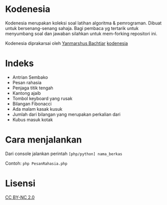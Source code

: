 Kodenesia
=========

Kodenesia merupakan koleksi soal latihan algoritma & pemrograman. 
Dibuat untuk bersenang-senang sahaja. Bagi pembaca yg tertarik untuk menyumbang soal dan jawaban
silahkan untuk mem-forking repositori ini. 

Kodenesia diprakarsai oleh [Yanmarshus Bachtiar](http://karima.web.id) 
[kodenesia](http://karima.web.id/kodenesia/index.html)

Indeks 
======

* Antrian Sembako
* Pesan rahasia 
* Penjaga titik tengah 
* Kantong ajaib
* Tombol keyboard yang rusak
* Bilangan Fibonacci
* Ada malam kasak kusuk 
* Jumlah dari bilangan yang merupakan perkalian dari
* Kubus masuk kotak

Cara menjalankan
================

Dari console jalankan perintah `[php/python] nama_berkas`

Contoh: `php PesanRahasia.php`

Lisensi
================
[CC BY-NC 2.0](http://creativecommons.org/licenses/by-nc/2.0/)
